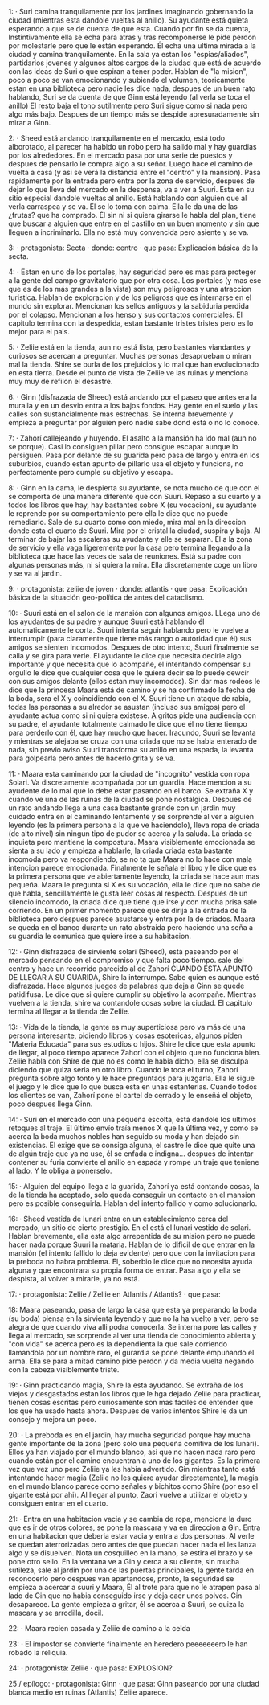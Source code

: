 1:
· Suri camina tranquilamente por los jardines imaginando gobernando la ciudad (mientras esta dandole vueltas al anillo). Su ayudante está quieta esperando a que se de cuenta de que esta. Cuando por fin se da cuenta, Instintivamente ella se echa para atras y tras recomponerse le pide perdon por molestarle pero que le están esperando. Él echa una ultima mirada a la ciudad y camina tranquilamente.
En la sala ya estan los "espias/aliados", partidarios jovenes y algunos altos cargos de la ciudad que está de acuerdo con las ideas de Suri o que espiran a tener poder. Hablan de "la mision", poco a poco se van emocionando y subiendo el volumen, teoricamente estan en una biblioteca pero nadie les dice nada, despues de un buen rato hablando, Suri se da cuenta de que Ginn está leyendo (al verla se toca el anillo) El resto baja el tono sutilmente pero Suri sigue como si nada pero algo más bajo. Despues de un tiempo más se despide apresuradamente sin mirar a Ginn.

2:
· Sheed está andando tranquilamente en el mercado, está todo alborotado, al parecer ha habido un robo pero ha salido mal y hay guardias por los alrededores. En el mercado pasa por una serie de puestos y despues de pensarlo le compra algo a su señor. Luego hace el camino de vuelta a casa (y asi se verá la distancia entre el "centro" y la mansion). Pasa rapidamente por la entrada pero entra por la zona de servicio, despues de dejar lo que lleva del mercado en la despensa, va a ver a Suuri. Esta en su sitio especial dandole vueltas al anillo. Está hablando con alguien que al verla carraspea y se va. El se lo toma con calma. Ella le da una de las ¿frutas? que ha comprado. Él sin ni si quiera girarse le habla del plan, tiene que buscar a alguien que entre en el castillo en un buen momento y sin que lleguen a incriminarlo. Ella no está muy convencida pero asiente y se va.

3:
· protagonista: Secta
· donde: centro
· que pasa: Explicación básica de la secta.

4:
· Estan en uno de los portales, hay seguridad pero es mas para proteger a la gente del campo gravitatorio que por otra cosa. Los portales (y mas ese que es de los más grandes a la vista) son muy peligrosos y una atraccion turistica. Hablan de exploracion y de los peligross que es internarse en el mundo sin explorar. Mencionan los sellos antiguos y la sabiduria perdida por el colapso. Mencionan a los henso y sus contactos comerciales. El capitulo termina con la despedida, estan bastante tristes tristes pero es lo mejor para el pais.

5:
· Zeliie está en la tienda, aun no está lista, pero bastantes viandantes y curiosos se acercan a preguntar. Muchas personas desaprueban o miran mal la tienda. Shire se burla de los prejuicios y lo mal que han evolucionado en esta tierra. Desde el punto de vista de Zeliie ve las ruinas y menciona muy muy de refilon el desastre.

6:
· Ginn (disfrazada de Sheed) está andando por el paseo que antes era la muralla y en un desvio entra a los bajos fondos. Hay gente en el suelo y las calles son sustancialmente mas estrechas. Se interna brevemente y empieza a preguntar por alguien pero nadie sabe dond está o no lo conoce.

7:
· Zahorí callejeando y huyendo. El asalto a la mansión ha ido mal (aun no se porque). Casi lo consiguen pillar pero consigue escapar aunque lo persiguen. Pasa por delante de su guarida pero pasa de largo y entra en los suburbios, cuando estan apunto de pillarlo usa el objeto y funciona, no perfectamente pero cumple su objetivo y escapa.

8:
· Ginn en la cama, le despierta su ayudante, se nota mucho de que con el se comporta de una manera diferente que con Suuri. Repaso a su cuarto y a todos los libros que hay, hay bastantes sobre X (su vocacion), su ayudante le reprende por su comportamiento pero ella le dice que no puede remediarlo. Sale de su cuarto como con miedo, mira mal en la direccion donde esta el cuarto de Suuri. Mira por el cristal la ciudad, suspira y baja. Al terminar de bajar las escaleras su ayudante y elle se separan. El a la zona de servicio y ella vaga ligeremente por la casa pero termina llegando a la biblioteca que hace las veces de sala de reuniones. Está su padre con algunas personas más, ni si quiera la mira. Ella discretamente coge un libro y se va al jardin.

9:
· protagonista: zeliie de joven
· donde: atlantis
· que pasa: Explicación básica de la situación geo-política de antes del cataclismo.

10:
· Suuri está en el salon de la mansión con algunos amigos. LLega uno de los ayudantes de su padre y aunque Suuri está hablando él automaticamente le corta. Suuri intenta seguir hablando pero le vuelve a interrumpir (para claramente que tiene más rango o autoridad que él) sus amigos se sienten incomodos. Despues de otro intento, Suuri finalmente se calla y se gira para verle. El ayudante le dice que necesita decirle algo importante y que necesita que lo acompañe, el intentando compensar su orgullo le dice que cualquier cosa que le quiera decir se lo puede dewcir con sus amigos delante (ellos estan muy incomodos). Sin dar mas rodeos le dice que la princesa Maara está de camino y se ha confirmado la fecha de la boda, sera el X y coincidiendo con el X. Suuri tiene un ataque de rabia, todas las personas a su alredor se asustan (incluso sus amigos) pero el ayudante actua como si ni quiera existese. A gritos pide una audiencia con su padre, el ayudante totalmente calmado le dice que él no tiene tiempo para perderlo con él, que hay mucho que hacer. Iracundo, Suuri se levanta y mientras se alejaba se cruza con una criada que no se habia enterado de nada, sin previo aviso Suuri transforma su anillo en una espada, la levanta para golpearla pero antes de hacerlo grita y se va.

11:
· Maara esta caminando por la ciudad de "incognito" vestida con ropa Solari. Va discretamente acompañada por un guardia. Hace mencion a su ayudente de lo mal que lo debe estar pasando en el barco. Se extraña X y cuando ve una de las ruinas de la ciudad se pone nostalgica. Despues de un rato andando llega a una casa bastante grande con un jardin muy cuidado entra en el caminando lentamente y se sorprende al ver a alguien leyendo (es la primera persona a la que ve haciendolo), lleva ropa de criada (de alto nivel) sin ningun tipo de pudor se acerca y la saluda. La criada se inquieta pero mantiene la compostura. Maara visiblemente emocionada se sienta a su lado y empieza a hablarle, la criada criada esta bastante incomoda pero va respondiendo, se no ta que Maara no lo hace con mala intencion parece emocionada. Finalmente le señala el libro y le dice que es la primera persona que ve abiertamente leyendo, la criada se hace aun mas pequeña. Maara le pregunta si X es su vocación, ella le dice que no sabe de que habla, sencillamente le gusta leer cosas al respecto. Despues de un silencio incomodo, la criada dice que tiene que irse y con mucha prisa sale corriendo. En un primer momento parece que se dirija a la entrada de la biblioteca pero despues parece asustarse y entra por la de criados. Maara se queda en el banco durante un rato abstraida pero haciendo una seña a su guardia le comunica que quiere irse a su habitacion.

12:
· Ginn disfrazada de sirviente solari (Sheed), está paseando por el mercado pensando en el compromiso y que falta poco tiempo. sale del centro y hace un recorrido parecido al de Zahorí CUANDO ESTA APUNTO DE LLEGAR A SU GUARIDA, Shire la interrumpe. Sabe quien es aunque esté disfrazada. Hace algunos juegos de palabras que deja a Ginn se quede patidifusa. Le dice que si quiere cumplir su objetivo la acompañe. Mientras vuelven a la tienda, shire va contandole cosas sobre la ciudad. El capitulo termina al llegar a la tienda de Zeliie.

13:
· Vida de la tienda, la gente es muy superticiosa pero va más de una persona interesante, pidiendo libros y cosas esotericas, algunos piden "Materia Educada" para sus estudios o hijos. Shire le dice que esta apunto de llegar, al poco tiempo aparece Zahorí con el objeto que no funciona bien. Zeliie habla con Shire de que no es como le habia dicho, ella se disculpa diciendo que quiza seria en otro libro. Cuando le toca el turno, Zahorí pregunta sobre algo tonto y le hace preguntaqs para juzgarla. Ella le sigue el juego y le dice que lo que busca esta en unas estanterias. Cuando todos los clientes se van, Zahorí pone el cartel de cerrado y le enseñá el objeto, poco despues llega Ginn.

14:
· Suri en el mercado con una pequeña escolta, está dandole los ultimos retoques al traje. El último envío traía menos X que la última vez, y como se acerca la boda muchos nobles han seguido su moda y han dejado sin existencias. El exige que se consiga alguna, el sastre le dice que quite una de algún traje que ya no use, él se enfada e indigna... despues de intentar contener su furia convierte el anillo en espada y rompe un traje que teniene al lado. Y le obliga a ponerselo.

15:
· Alguien del equipo llega a la guarida, Zahorí ya está contando cosas, la de la tienda ha aceptado, solo queda conseguir un contacto en el mansion pero es posible conseguirla. Hablan del intento fallido y como solucionarlo.

16:
· Sheed vestida de lunari entra en un establecimiento cerca del mercado, un sitio de cierto prestigio. En el está el lunari vestido de solari. Hablan brevemente, ella esta algo arrepentida de su mision pero no puede hacer nada porque  Suuri la mataria. Hablan de lo dificil de que entrar en la mansión (el intento fallido lo deja evidente) pero que con la invitacion para la preboda no habra problema. El, soberbio le dice que no necesita ayuda alguna y que encontrara su propia forma de entrar. Pasa algo y ella se despista, al volver a mirarle, ya no está.

17:
· protagonista: Zeliie / Zeliie en Atlantis / Atlantis?
· que pasa:

18: Maara paseando, pasa de largo la casa que esta ya preparando la boda (su boda) piensa en la sirvienta leyendo y que no la ha vuelto a ver, pero se alegra de que cuando viva alli podra conocerla. Se interna pore las calles y llega al mercado, se sorprende al ver una tienda de conocimiento abierta y "con vida" se acerca pero es la dependienta la que sale corriendo llamandola por un nombre raro, el gurardia se pone delante empuñando el arma. Ella se para a mitad camino pide perdon y da media vuelta negando con la cabeza visiblemente triste.

19:
· Ginn practicando magia, Shire la esta ayudando. Se extraña de los viejos y desgastados estan los libros que le hga dejado Zeliie para practicar, tienen cosas escritas pero curiosamente son mas faciles de entender que los que ha usado hasta ahora. Despues de varios intentos Shire le da un consejo y mejora un poco.

20:
· La preboda es en el jardin, hay mucha seguridad porque hay mucha gente importante de la zona (pero solo una pequeña comitiva de los lunari). Ellos ya han viajado por el mundo blanco, asi que no hacen nada raro pero cuando están por el camino encuentran a uno de los gigantes. Es la primera vez que vez uno pero Zeliie ya les habia advertido. Gin mientras tanto está intentando hacer magia (Zeliie no les quiere ayudar directamente), la magia en el mundo blanco parece como señales y bichitos como Shire (por eso el gigante está por ahi). Al llegar al punto, Zaori vuelve a utilizar el objeto y consiguen entrar en el cuarto.

21:
· Entra en una habitacion vacia y se cambia de ropa, menciona la duro que es ir de otros colores, se pone la mascara y va en direccion a Gin. Entra en una habitacion que deberia estar vacia y entra a dos personas. Al verle se quedan aterrorizadas pero antes de que puedan hacer nada el les lanza algo y se disuelven. Nota un cosquilleo en la mano, se estira el brazo y se pone otro sello. En la ventana ve a Gin y cerca a su cliente, sin mucha sutileza, sale al jardin  por una de las puertas principales, la gente tarda en reconocerlo pero despues van apartandose, pronto, la seguridad se empieza a acercar a suuri y Maara, Él al trote para que no le atrapen pasa al lado de Gin que no habia conseguido irse y deja caer unos polvos. Gin desaparece. La gente empieza a gritar, él se acerca a Suuri, se quiza la mascara y se arrodilla, docil.

22:
· Maara recien casada y Zeliie de camino a la celda

23:
· El impostor se convierte finalmente en heredero peeeeeeero le han robado la reliquia.

24:
· protagonista: Zeliie
· que pasa: EXPLOSION?

25 / epílogo:
· protagonista: Ginn
· que pasa: Ginn paseando por una ciudad blanca medio en ruinas (Atlantis) Zeliie aparece.
